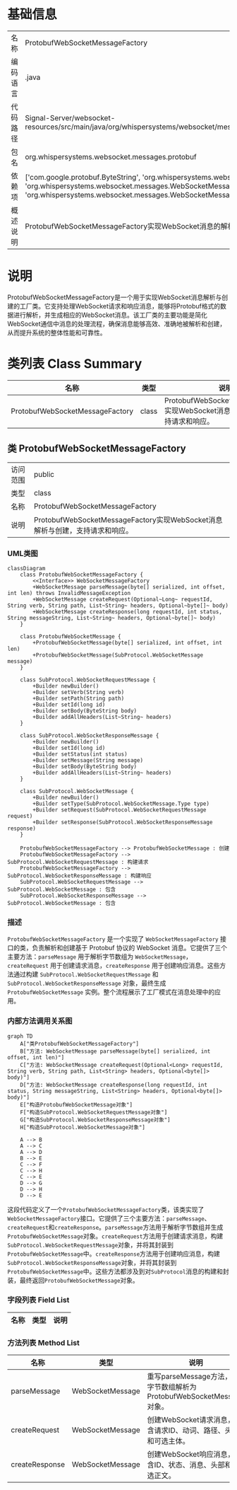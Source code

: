 # 基础信息

|      |      |
|------|------|
| 名称 | ProtobufWebSocketMessageFactory |
| 编码语言 | .java |
| 代码路径 | Signal-Server/websocket-resources/src/main/java/org/whispersystems/websocket/messages/protobuf/ProtobufWebSocketMessageFactory.java |
| 包名 | org.whispersystems.websocket.messages.protobuf |
| 依赖项 | ['com.google.protobuf.ByteString', 'org.whispersystems.websocket.messages.InvalidMessageException', 'org.whispersystems.websocket.messages.WebSocketMessage', 'org.whispersystems.websocket.messages.WebSocketMessageFactory', 'java.util.List', 'java.util.Optional'] |
| 概述说明 | ProtobufWebSocketMessageFactory实现WebSocket消息的解析与创建，支持请求和响应。 |

# 说明

ProtobufWebSocketMessageFactory是一个用于实现WebSocket消息解析与创建的工厂类。它支持处理WebSocket请求和响应消息，能够将Protobuf格式的数据进行解析，并生成相应的WebSocket消息。该工厂类的主要功能是简化WebSocket通信中消息的处理流程，确保消息能够高效、准确地被解析和创建，从而提升系统的整体性能和可靠性。

# 类列表 Class Summary

| 名称   | 类型  | 说明 |
|-------|------|-------------|
| ProtobufWebSocketMessageFactory | class | ProtobufWebSocketMessageFactory实现WebSocket消息解析与创建，支持请求和响应。 |



## 类 ProtobufWebSocketMessageFactory

|      |      |
|------|------|
| 访问范围 | public |
| 类型 | class |
| 名称 | ProtobufWebSocketMessageFactory |
| 说明 | ProtobufWebSocketMessageFactory实现WebSocket消息解析与创建，支持请求和响应。 |


### UML类图

```mermaid
classDiagram
    class ProtobufWebSocketMessageFactory {
        <<Interface>> WebSocketMessageFactory
        +WebSocketMessage parseMessage(byte[] serialized, int offset, int len) throws InvalidMessageException
        +WebSocketMessage createRequest(Optional~Long~ requestId, String verb, String path, List~String~ headers, Optional~byte[]~ body)
        +WebSocketMessage createResponse(long requestId, int status, String messageString, List~String~ headers, Optional~byte[]~ body)
    }

    class ProtobufWebSocketMessage {
        +ProtobufWebSocketMessage(byte[] serialized, int offset, int len)
        +ProtobufWebSocketMessage(SubProtocol.WebSocketMessage message)
    }

    class SubProtocol.WebSocketRequestMessage {
        +Builder newBuilder()
        +Builder setVerb(String verb)
        +Builder setPath(String path)
        +Builder setId(long id)
        +Builder setBody(ByteString body)
        +Builder addAllHeaders(List~String~ headers)
    }

    class SubProtocol.WebSocketResponseMessage {
        +Builder newBuilder()
        +Builder setId(long id)
        +Builder setStatus(int status)
        +Builder setMessage(String message)
        +Builder setBody(ByteString body)
        +Builder addAllHeaders(List~String~ headers)
    }

    class SubProtocol.WebSocketMessage {
        +Builder newBuilder()
        +Builder setType(SubProtocol.WebSocketMessage.Type type)
        +Builder setRequest(SubProtocol.WebSocketRequestMessage request)
        +Builder setResponse(SubProtocol.WebSocketResponseMessage response)
    }

    ProtobufWebSocketMessageFactory --> ProtobufWebSocketMessage : 创建
    ProtobufWebSocketMessageFactory --> SubProtocol.WebSocketRequestMessage : 构建请求
    ProtobufWebSocketMessageFactory --> SubProtocol.WebSocketResponseMessage : 构建响应
    SubProtocol.WebSocketRequestMessage --> SubProtocol.WebSocketMessage : 包含
    SubProtocol.WebSocketResponseMessage --> SubProtocol.WebSocketMessage : 包含
```

### 描述
`ProtobufWebSocketMessageFactory` 是一个实现了 `WebSocketMessageFactory` 接口的类，负责解析和创建基于 Protobuf 协议的 WebSocket 消息。它提供了三个主要方法：`parseMessage` 用于解析字节数组为 `WebSocketMessage`，`createRequest` 用于创建请求消息，`createResponse` 用于创建响应消息。这些方法通过构建 `SubProtocol.WebSocketRequestMessage` 和 `SubProtocol.WebSocketResponseMessage` 对象，最终生成 `ProtobufWebSocketMessage` 实例。整个流程展示了工厂模式在消息处理中的应用。


### 内部方法调用关系图

```mermaid
graph TD
    A["类ProtobufWebSocketMessageFactory"]
    B["方法: WebSocketMessage parseMessage(byte[] serialized, int offset, int len)"]
    C["方法: WebSocketMessage createRequest(Optional<Long> requestId, String verb, String path, List<String> headers, Optional<byte[]> body)"]
    D["方法: WebSocketMessage createResponse(long requestId, int status, String messageString, List<String> headers, Optional<byte[]> body)"]
    E["构造ProtobufWebSocketMessage对象"]
    F["构造SubProtocol.WebSocketRequestMessage对象"]
    G["构造SubProtocol.WebSocketResponseMessage对象"]
    H["构造SubProtocol.WebSocketMessage对象"]

    A --> B
    A --> C
    A --> D
    B --> E
    C --> F
    C --> H
    C --> E
    D --> G
    D --> H
    D --> E
```

这段代码定义了一个`ProtobufWebSocketMessageFactory`类，该类实现了`WebSocketMessageFactory`接口。它提供了三个主要方法：`parseMessage`、`createRequest`和`createResponse`。`parseMessage`方法用于解析字节数组并生成`ProtobufWebSocketMessage`对象。`createRequest`方法用于创建请求消息，构建`SubProtocol.WebSocketRequestMessage`对象，并将其封装到`ProtobufWebSocketMessage`中。`createResponse`方法用于创建响应消息，构建`SubProtocol.WebSocketResponseMessage`对象，并将其封装到`ProtobufWebSocketMessage`中。这些方法都涉及到对`SubProtocol`消息的构建和封装，最终返回`ProtobufWebSocketMessage`对象。

### 字段列表 Field List

| 名称  | 类型  | 说明 |
|-------|-------|------|

### 方法列表 Method List

| 名称  | 类型  | 说明 |
|-------|-------|------|
| parseMessage | WebSocketMessage | 重写parseMessage方法，将字节数组解析为ProtobufWebSocketMessage对象。 |
| createRequest | WebSocketMessage | 创建WebSocket请求消息，包含请求ID、动词、路径、头部和可选主体。 |
| createResponse | WebSocketMessage | 创建WebSocket响应消息，包含ID、状态、消息、头部和可选正文。 |





